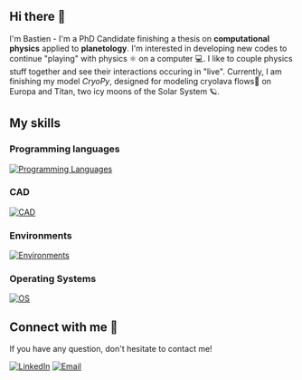 ## Hi there 👋

I'm Bastien - I'm a PhD Candidate finishing a thesis on **computational physics** applied to **planetology**. I'm interested in developing new codes to continue "playing" with physics ⚛️ on a computer 💻. I like to couple physics stuff together and see their interactions occuring in "live". Currently, I am finishing my model *CryoPy*, designed for modeling cryolava flows🧊 on Europa and Titan, two icy moons of the Solar System 🪐.

## My skills
### Programming languages
[![Programming Languages](https://skillicons.dev/icons?i=py,fortran,c,cpp)](https://skillicons.dev)
### CAD
[![CAD](https://upload.wikimedia.org/wikipedia/commons/2/28/Comsol_logo.svg)](https://upload.wikimedia.org/)
### Environments
[![Environments](https://skillicons.dev/icons?i=bash,powershell,vscode,vim)](https://skillicons.dev)
### Operating Systems
[![OS](https://skillicons.dev/icons?i=windows,linux,apple)](https://skillicons.dev)


## Connect with me 📨
If you have any question, don't hesitate to contact me!
<p align="left">
  <a href="https://linkedin.com/in/bastien-bodin" target="_blank" rel="noopener noreferrer"><img src="https://skillicons.dev/icons?i=linkedin" alt="LinkedIn" /></a>
  <a href="mailto:bastien.bodin@proton.me"><img src="https://skillicons.dev/icons?i=gmail" alt="Email" /></a>
</p>

<!--
**bastien-bodin/bastien-bodin** is a ✨ _special_ ✨ repository because its `README.md` (this file) appears on your GitHub profile.

Here are some ideas to get you started:

- 🔭 I’m currently working on ...
- 🌱 I’m currently learning ...
- 👯 I’m looking to collaborate on ...
- 🤔 I’m looking for help with ...
- 💬 Ask me about ...
- 📫 How to reach me: ...
- 😄 Pronouns: ...
- ⚡ Fun fact: ...
-->
